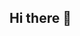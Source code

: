 ## Hi there 👋

<!--
**RobertRudd/RobertRudd** is a ✨ _special_ ✨ repository because its `README.md` (this file) appears on your GitHub profile.

Here are some ideas to get you started:

- 🔭 I’m currently working on the success of Microsoft customer
- 🌱 I’m currently learning Github
- 💬 Ask me about Dynamics 365 Finance and Operations
- 📫 How to reach me: rorudd@microsoft.com
-->
